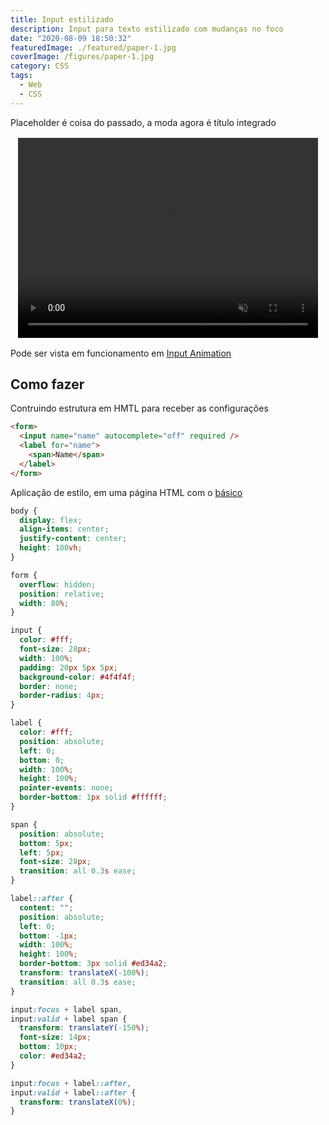 ```yaml
---
title: Input estilizado
description: Input para texto estilizado com mudanças no foco
date: "2020-08-09 18:50:32"
featuredImage: ./featured/paper-1.jpg
coverImage: /figures/paper-1.jpg
category: CSS
tags:
  - Web
  - CSS
---
```


Placeholder é coisa do passado, a moda agora é título integrado

<video width="480" height="320" muted autoplay loop style="display: block; margin: 1rem auto;" >
  <source src="/videos/inputanimation.mp4" type="video/mp4">
</video>

Pode ser vista em funcionamento em [Input Animation](/web/inputanimation.html)

## Como fazer

Contruindo estrutura em HMTL para receber as configurações

```html
<form>
  <input name="name" autocomplete="off" required />
  <label for="name">
    <span>Name</span>
  </label>
</form>
```

Aplicação de estilo, em uma página HTML com o [básico](/html-started)

```css
body {
  display: flex;
  align-items: center;
  justify-content: center;
  height: 100vh;
}

form {
  overflow: hidden;
  position: relative;
  width: 80%;
}

input {
  color: #fff;
  font-size: 28px;
  width: 100%;
  padding: 20px 5px 5px;
  background-color: #4f4f4f;
  border: none;
  border-radius: 4px;
}

label {
  color: #fff;
  position: absolute;
  left: 0;
  bottom: 0;
  width: 100%;
  height: 100%;
  pointer-events: none;
  border-bottom: 1px solid #ffffff;
}

span {
  position: absolute;
  bottom: 5px;
  left: 5px;
  font-size: 28px;
  transition: all 0.3s ease;
}

label::after {
  content: "";
  position: absolute;
  left: 0;
  bottom: -1px;
  width: 100%;
  height: 100%;
  border-bottom: 3px solid #ed34a2;
  transform: translateX(-100%);
  transition: all 0.3s ease;
}

input:focus + label span,
input:valid + label span {
  transform: translateY(-150%);
  font-size: 14px;
  bottom: 10px;
  color: #ed34a2;
}

input:focus + label::after,
input:valid + label::after {
  transform: translateX(0%);
}
```
